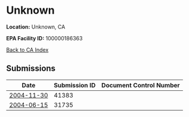 # Unknown

**Location:** Unknown, CA

**EPA Facility ID:** 100000186363

[Back to CA Index](../../index.md)

## Submissions

| Date | Submission ID | Document Control Number |
|------|--------------|-------------------------|
| [2004-11-30](submissions/41383.md) | 41383 |  |
| [2004-06-15](submissions/31735.md) | 31735 |  |
